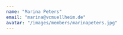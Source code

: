 ```yaml
---
name: "Marina Peters"
email: "marina@vcmuellheim.de"
avatar: "/images/members/marinapeters.jpg"
---
```

